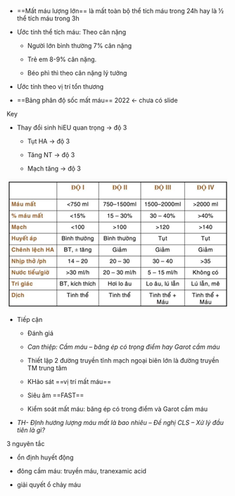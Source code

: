 - ==Mất máu lượng lớn== là mất toàn bộ thể tích máu trong 24h hay là ½ thể tích máu trong 3h
  
- Ước tính thể tích máu: Theo cân nặng
  
	- Người lớn bình thường 7% cân nặng
  
	- Trẻ em 8-9% cân nặng.
  
	- Béo phì thì theo cân nặng lý tưởng
  
- Ước tính theo vị trí tổn thương
  
- ==Bảng phân độ sốc mất máu== 2022 <- chưa có slide
  
Key
  
- Thay đổi sinh hiEU quan trọng -> độ 3
  
	- Tụt HA -> độ 3
  
	- Tăng NT -> độ 3
  
	- Mạch tăng -> độ 3
  

  

  
![Buổi 16 - RL đa cơ quan-1687423990899.jpeg](../../../200%20Files/image/image/Bu%E1%BB%95i%2016%20-%20RL%20%C4%91a%20c%C6%A1%20quan-1687423990899.jpeg)
  
- Tiếp cận
  
	- Đánh giá
  
	- _Can thiệp: Cầm máu – băng ép có trọng điểm hay Garot cầm máu_
  
	- Thiết lập 2 đường truyền tĩnh mạch ngoại biên lớn là đường truyền TM trung tâm
  
	- KHảo sát ==vị trí mất máu==
  
	- Siêu âm ==FAST==
  
	- Kiểm soát mất máu: băng ép có trong điểm và Garot cầm máu
  
- _TH- ĐỊnh hướng lượng máu mất là bao nhiêu – Đề nghị CLS – Xử lý đầu tiên là gì?_
  

  

  
3 nguyên tắc
  
- ổn định huyết động
  
- đông cầm máu: truyền máu, tranexamic acid
  
- giải quyết ổ chảy máu
